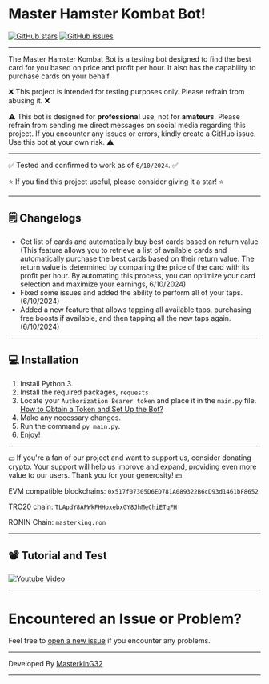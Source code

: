 # Master Hamster Kombat Bot!

[![GitHub stars](https://img.shields.io/github/stars/masterking32/MasterHamsterKombatBot.svg)](https://github.com/masterking32/MasterHamsterKombatBot/stargazers)
[![GitHub issues](https://img.shields.io/github/issues/masterking32/MasterHamsterKombatBot.svg)](https://github.com/masterking32/MasterHamsterKombatBot/issues)

<hr>

The Master Hamster Kombat Bot is a testing bot designed to find the best card for you based on price and profit per hour. It also has the capability to purchase cards on your behalf.

❌ This project is intended for testing purposes only. Please refrain from abusing it. ❌

⚠️ This bot is designed for **professional** use, not for **amateurs**. Please refrain from sending me direct messages on social media regarding this project. If you encounter any issues or errors, kindly create a GitHub issue. Use this bot at your own risk. ⚠️

<hr>

✅ Tested and confirmed to work as of `6/10/2024`. ✅

⭐ If you find this project useful, please consider giving it a star! ⭐

<hr>

## 🗒️ Changelogs

- Get list of cards and automatically buy best cards based on return value (This feature allows you to retrieve a list of available cards and automatically purchase the best cards based on their return value. The return value is determined by comparing the price of the card with its profit per hour. By automating this process, you can optimize your card selection and maximize your earnings, 6/10/2024)
- Fixed some issues and added the ability to perform all of your taps. (6/10/2024)
- Added a new feature that allows tapping all available taps, purchasing free boosts if available, and then tapping all the new taps again. (6/10/2024)

<hr>

## 💻 Installation

1. Install Python 3.
2. Install the required packages, `requests`
3. Locate your `Authorization Bearer token` and place it in the `main.py` file. [How to Obtain a Token and Set Up the Bot?](https://www.youtube.com/watch?v=cjWE7DmMFgw)
4. Make any necessary changes.
5. Run the command `py main.py`.
6. Enjoy!

<hr>

💵 If you're a fan of our project and want to support us, consider donating crypto. Your support will help us improve and expand, providing even more value to our users. Thank you for your generosity! 💵

EVM compatible blockchains:
`0x517f07305D6ED781A089322B6cD93d1461bF8652`

TRC20 chain:
`TLApdY8APWkFHHoxebxGY8JhMeChiETqFH`

RONIN Chain:
`masterking.ron`

<hr>

## 📽️ Tutorial and Test

<a href="https://www.youtube.com/watch?v=cjWE7DmMFgw">
  <img align="center" src="https://raw.githubusercontent.com/masterking32/MasterHamsterKombatBot/main/thumbnail.png" alt="Youtube Video" />
</a>

---

# Encountered an Issue or Problem?

Feel free to [open a new issue](https://github.com/masterking32/MasterHamsterKombatBot/issues) if you encounter any problems.

---

Developed By [MasterkinG32](https://github.com/masterking32)

<hr>
